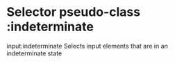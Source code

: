 # Selector pseudo-class :indeterminate

input:indeterminate
Selects input elements that are in an  
indeterminate state  
